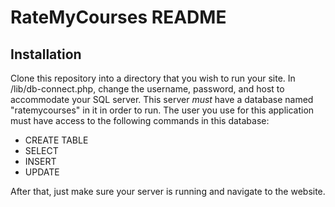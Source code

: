# RateMyCourses README

## Installation

Clone this repository into a directory that you wish to run your site. In /lib/db-connect.php, change the username, password, 
and host to accommodate your SQL server. This server _must_ have a database named "ratemycourses" in it in order to run. 
The user you use for this application must have access to the following commands in this database:

* CREATE TABLE
* SELECT
* INSERT
* UPDATE

After that, just make sure your server is running and navigate to the website.